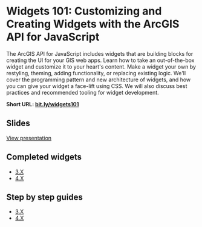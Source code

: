 # Widgets 101: Customizing and Creating Widgets with the ArcGIS API for JavaScript

The ArcGIS API for JavaScript includes widgets that are building blocks for creating the UI for your GIS web apps. Learn how to take an out-of-the-box widget and customize it to your heart's content. Make a widget your own by restyling, theming, adding functionality, or replacing existing logic. We'll cover the programming pattern and new architecture of widgets, and how you can give your widget a face-lift using CSS. We will also discuss best practices and recommended tooling for widget development.

**Short URL: [bit.ly/widgets101](http://bit.ly/widgets101)**

## Slides

[View presentation](http://driskull.github.io/uc-2016-widgets-101/)

## Completed widgets

- [3.X](http://driskull.github.io/uc-2016-widgets-101/finished/3x/)
- [4.X](http://driskull.github.io/uc-2016-widgets-101/finished/4x/)

## Step by step guides

- [3.X](https://github.com/driskull/uc-2016-widgets-101/blob/gh-pages/steps/3x.md)
- [4.X](https://github.com/driskull/uc-2016-widgets-101/blob/gh-pages/steps/4x.md)
